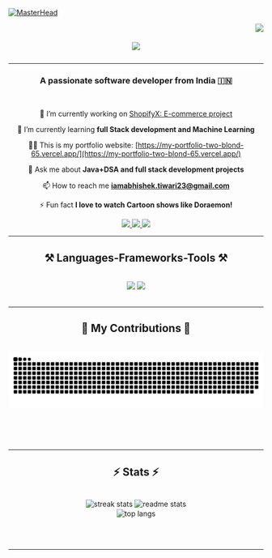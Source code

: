 [![MasterHead](https://raw.githubusercontent.com/PolarBearGG/PolarBearGG/master/web-developer.gif)](https://iamabhish23.io)

<img align="right" src="https://visitor-badge.laobi.icu/badge?page_id=iamabhish23.iamabhish23" />

<h1 align="center">
    <img src="https://readme-typing-svg.herokuapp.com/?font=Righteous&size=35&center=true&vCenter=true&width=500&height=70&duration=4000&lines=Hi+There!+👋;+I'm+Abhishek!;" />
</h1>

 <hr/>

<h3 align="center">A passionate software developer from India 🇮🇳 </h3>

<br/>

<div align="center">
 
 🔭 I’m currently working on [ShopifyX: E-commerce project](https://github.com/iamabhish23/ShopifyX-Full-Stack-E-Commerce-Online-Shopping-Platform)

 🌱 I’m currently learning **full Stack development and Machine Learning**

 👨‍💻 This is my portfolio website: [https://my-portfolio-two-blond-65.vercel.app/](https://my-portfolio-two-blond-65.vercel.app/)

 💬 Ask me about **Java+DSA and full stack development projects**

 📫 How to reach me **iamabhishek.tiwari23@gmail.com**

 ⚡ Fun fact **I love to watch Cartoon shows like Doraemon!**

 </div>
 
<div align="center"> 
  <a href="mailto:iamabhishek.tiwari23@gmail.com">
    <img src="https://img.shields.io/badge/Gmail-333333?style=for-the-badge&logo=gmail&logoColor=red" />
  </a>
  <a href="https://linkedin.com/in/iamabhish23" target="_blank">
    <img src="https://img.shields.io/badge/LinkedIn-0077B5?style=for-the-badge&logo=linkedin&logoColor=white" target="_blank" />
  </a>
  <a href="https://my-portfolio-two-blond-65.vercel.app/" target="_blank">
     <img src="https://img.shields.io/badge/Portfolio-FF5722?style=for-the-badge&logo=todoist&logoColor=white" target="_blank" />
  </a>
</div>

 <hr/>
 
<h2 align="center">⚒️ Languages-Frameworks-Tools ⚒️</h2>
<br/>
<div align="center">
    <img src="https://skillicons.dev/icons?i=react,bootstrap,html,css,vscode,github,figma,tailwind,git" />
    <img src="https://skillicons.dev/icons?i=nodejs,java,python,javascript,typescript,express,firebase,mongodb,c,nextjs,mysql" /><br>
</div> 

<br/>
<hr/>

<div align="center">
  <h2>🐍 My Contributions 🐍</h2>
  <br>
  <img alt="snake eating my contributions" src="https://raw.githubusercontent.com/iamabhish23/iamabhish23/output/github-contribution-grid-snake.svg" />
  
  <br/><br/><br/>
</div>

<hr/>

<h2 align="center">⚡ Stats ⚡</h2>
<br>
<div align=center>
  <img width=390 src="https://github-readme-streak-stats-salesp07.vercel.app/?user=iamabhish23&count_private=true&theme=react&border_radius=10" alt="streak stats"/>
  <img width=390 src="https://github-readme-stats-salesp07.vercel.app/api?username=iamabhish23&count_private=true&show_icons=true&theme=react&rank_icon=github&border_radius=10" alt="readme stats" />
  <br/>
  <img width=325 align="center" src="https://github-readme-stats-salesp07.vercel.app/api/top-langs/?username=iamabhish23&hide=HTML&langs_count=8&layout=compact&theme=react&border_radius=10&size_weight=0.5&count_weight=0.5&exclude_repo=github-readme-stats" alt="top langs" />
</div>

<br/><br/>

<hr/>


